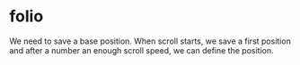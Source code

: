 # folio

We need to save a base position. When scroll starts, we save a first position and after a number an enough scroll speed, we can define the position.